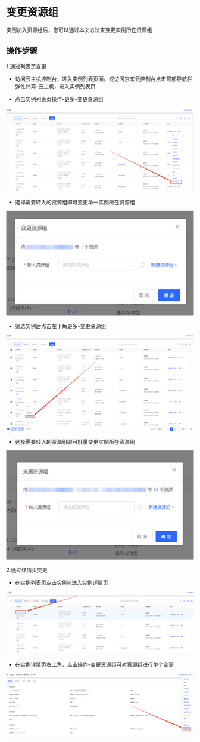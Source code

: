 # 变更资源组

实例加入资源组后，您可以通过本文方法来变更实例所在资源组

## 操作步骤

1.通过列表页变更

- 访问云主机控制台，进入实例列表页面。或访问京东云控制台点击顶部导航栏 弹性计算-云主机，进入实例列表页

- 点击实例列表页操作-更多-变更资源组

![sdsd](../../../../../image/Elastic-Compute/Virtual-Machine/image-4.png)

- 选择需要转入的资源组即可变更单一实例所在资源组

![sdsd](../../../../../image/Elastic-Compute/Virtual-Machine/image-5.png)

- 筛选实例后点击左下角更多-变更资源组

![sdsd](../../../../../image/Elastic-Compute/Virtual-Machine/image-6.png)

- 选择需要转入的资源组即可批量变更实例所在资源组

![sdsd](../../../../../image/Elastic-Compute/Virtual-Machine/image-7.png)

2.通过详情页变更

- 在实例列表页点击实例id进入实例详情页

![sdsd](../../../../../image/Elastic-Compute/Virtual-Machine/image-8.png)

- 在实例详情页右上角，点击操作-变更资源组可对资源组进行单个变更

![sdsd](../../../../../image/Elastic-Compute/Virtual-Machine/image-9.png)

